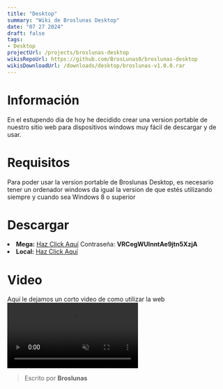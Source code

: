 ```yaml
---
title: "Desktop"
summary: "Wiki de Broslunas Desktop"
date: "07 27 2024"
draft: false
tags:
- Desktop
projectUrl: /projects/broslunas-desktop
wikisRepoUrl: https://github.com/BrosLunas0/broslunas-desktop
wikisDownloadUrl: /downloads/desktop/broslunas-v1.0.0.rar
---
```

# Información
En el estupendo dia de hoy he decidido crear una version portable de nuestro sitio web para dispositivos windows muy fácil de descargar y de usar.

# Requisitos
Para poder usar la version portable de Broslunas Desktop, es necesario tener un ordenador windows da igual la version de que estés utilizando siempre y cuando sea Windows 8 o superior

# Descargar
<li><b>Mega:</b> <a target="_blank" href="https://mega.nz/folder/l1JjnbTQ">Haz Click Aquí</a>
Contraseña: <b>VRCegWUlnntAe9jtn5XzjA</b>
</li> 
<li><b>Local:</b> <a href="/downloads/desktop/broslunas-v1.0.0.rar">Haz Click Aquí</a></li>

# Video
Aquí le dejamos un corto video de como utilizar la web
<video class="container video" controls muted>
    <source src="https://assets.broslunas.com/app/desktop.mp4" type="video/mp4">
</video>

> Escrito por **Broslunas**